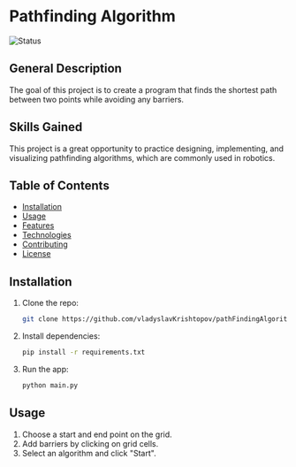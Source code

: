 # Pathfinding Algorithm
![Status](https://img.shields.io/badge/status-in%20progress-yellow)

## General Description

The goal of this project is to create a program that finds the shortest path between two points while avoiding any barriers.

## Skills Gained

This project is a great opportunity to practice designing, implementing, and visualizing pathfinding algorithms, which are commonly used in robotics.

## Table of Contents
- [Installation](#installation)
- [Usage](#usage)
- [Features](#features)
- [Technologies](#technologies)
- [Contributing](#contributing)
- [License](#license)

## Installation

1. Clone the repo:
   ```bash
   git clone https://github.com/vladyslavKrishtopov/pathFindingAlgorithm.git
   ```

2. Install dependencies:
    ```bash
    pip install -r requirements.txt
    ```

3. Run the app:
    ```bash
    python main.py
    ```

## Usage

1. Choose a start and end point on the grid.
2. Add barriers by clicking on grid cells.
3. Select an algorithm and click "Start".


    